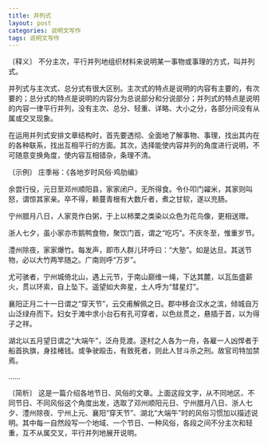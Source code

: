 ```yaml
---
title: 并列式
layout: post
categories: 说明文写作
tags: 说明文写作
---
```


〔释义〕 不分主次，平行并列地组织材料来说明某一事物或事理的方式，叫并列式。

并列式与主次式、总分式有很大区别。主次式的特点是说明的内容有主要的，有次要的；总分式的特点是说明的内容分为总说部分和分说部分；并列式的特点是说明的内容一律平行并列，没有主次、总分、轻重、详略、大小之分，各部分间没有从属或交叉现象。

在运用并列式安排文章结构时，首先要透彻、全面地了解事物、事理，找出其内在的各种联系，找出互相平行的方面。其次，选择能使内容并列的角度进行说明，不可随意变换角度，使内容互相错杂，条理不清。

〔示例〕 庄季裕：《各地岁时风俗·鸡肋编》

余尝行役，元日至邓州顺阳县，家家闭户，无所得食。令仆叩门糴米，其家则叫怒，谓惊其家亲。卒不得，赖蔓青根有大数斤者，煮之甘软，遂以充肠。

宁州腊月八日，人家竞作白粥，于上以柿栗之类染以众色为花鸟像，更相送赠。

浙人七夕，虽小家亦市鹅鸭食物，聚饮门首，谓之“吃巧”。不庆冬至，惟重岁节。

澧州除夜，家家爆竹。每发声，即市人群儿环呼曰：“大塾”。如是达旦。其送节物，必以大竹两竿随之。广南则呼“万岁”。

尤可骇者，宁州城倚北山，遇上元节，于南山巅维一绳，下达其麓，以瓦缶盛薪火，贯以环索，自上坠下。遥望如大奔星，土人呼为“彗星灯”。

襄阳正月二十一日谓之“穿天节”，云交甫解佩之日。郡中移会汉水之滨，倾城自万山泛绿舟而下。妇女于滩中求小台石有孔可穿者，以色丝贯之，悬插于首，以为得子之祥。

湖北以五月望日谓之“大端午”，泛舟竞渡。逐村之人各为一舟，各雇一人凶悍者于船首执旗，身挂楮钱。或争驶殴击，有致死者，则此人甘斗杀之刑。故官司特加禁焉。

……

〔简析〕 这是一篇介绍各地节日、风俗的文章。上面这段文字，从不同地区、不同节日、不同风俗这个角度出发，选取了邓州顺阳元日、宁州腊月八日、浙人七夕、澧州除夜、宁州上元、襄阳“穿天节”、湖北“大端午”时的风俗习惯加以描述说明。其中每一自然段写一个地域、一个节日、一种风俗，各段之间不分主次和轻重，互不从属交叉，平行并列地展开说明。 